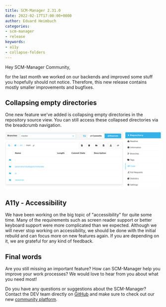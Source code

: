 ```yaml
---
title: SCM-Manager 2.31.0
date: 2022-02-17T17:00:00+0000
author: Eduard Heimbuch
categories:
- scm-manager
- release
keywords:
- a11y
- collapse-folders
---
```


Hey SCM-Manager Community,

for the last month we worked on our backends and improved some stuff you hopefully should not notice. 
Therefore, this new release contains mostly smaller improvements and bugfixes.

## Collapsing empty directories
One new feature we've added is collapsing empty directories in the repository source view. 
You can still access these collapsed directories via the breadcrumb navigation.

![Collapsed Directories](assets/collapsed_directories.png)

## A11y - Accessibility
We have been working on the big topic of "accessibility" for quite some time.
Many of the requirements such as screen reader support or better keyboard support were more complicated than we expected. 
Although we will never stop working on accessibility, we should be done with the initial rebuild and can focus more on new features again. 
If you are depending on it, we are grateful for any kind of feedback.

## Final words
Are you still missing an important feature? How can SCM-Manager help you improve your work processes?
We would love to hear from you about what you need most!

Do you have any questions or suggestions about the SCM-Manager?
Contact the DEV team directly on [GitHub](https://github.com/scm-manager/scm-manager/) and make sure
to check out our new [community platform](https://community.cloudogu.com/c/scm-manager/).
